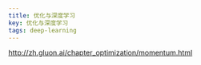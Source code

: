 ```yaml
---
title: 优化与深度学习
key: 优化与深度学习
tags: deep-learning
---
```


http://zh.gluon.ai/chapter_optimization/momentum.html

